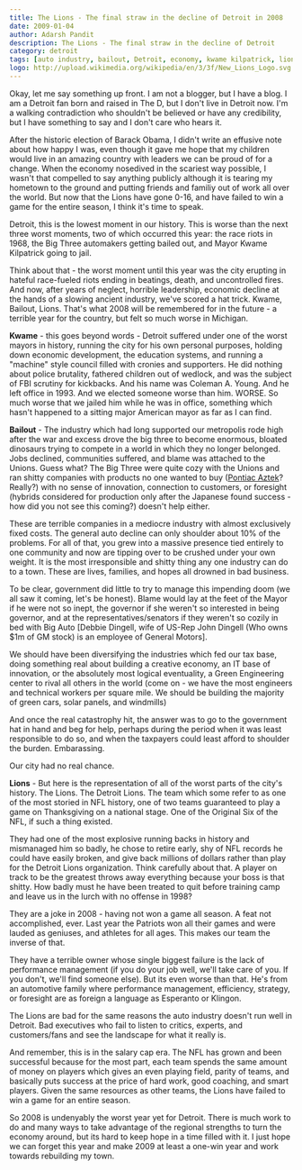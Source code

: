```yaml
---
title: The Lions - The final straw in the decline of Detroit in 2008
date: 2009-01-04
author: Adarsh Pandit
description: The Lions - The final straw in the decline of Detroit
category: detroit
tags: [auto industry, bailout, Detroit, economy, kwame kilpatrick, lions, michigan, nfl, sports]
logo: http://upload.wikimedia.org/wikipedia/en/3/3f/New_Lions_Logo.svg
---
```


Okay, let me say something up front. I am not a blogger, but I have a blog. I am a Detroit fan born and raised in The D, but I don't live in Detroit now. I'm a walking contradiction who shouldn't be believed or have any credibility, but I have something to say and I don't care who hears it.  

After the historic election of Barack Obama, I didn't write an effusive note about how happy I was, even though it gave me hope that my children would live in an amazing country with leaders we can be proud of for a change. When the economy nosedived in the scariest way possible, I wasn't that compelled to say anything publicly although it is tearing my hometown to the ground and putting friends and familiy out of work all over the world. But now that the Lions have gone 0-16, and have failed to win a game for the entire season, I think it's time to speak. 

Detroit, this is the lowest moment in our history. This is worse than the next three worst moments, two of which occurred this year: the race riots in 1968, the Big Three automakers getting bailed out, and Mayor Kwame Kilpatrick going to jail. 

Think about that - the worst moment until this year was the city erupting in hateful race-fueled riots ending in beatings, death, and uncontrolled fires. And now, after years of neglect, horrible leadership, economic decline at the hands of a slowing ancient industry, we've scored a hat trick. Kwame, Bailout, Lions. That's what 2008 will be remembered for in the future - a terrible year for the country, but felt so much worse in Michigan.

**Kwame** - this goes beyond words - Detroit suffered under one of the worst mayors in history, running the city for his own personal purposes, holding down economic development, the education systems, and running a "machine" style council filled with cronies and supporters. He did nothing about police brutality, fathered children out of wedlock, and was the subject of FBI scrutiny for kickbacks. And his name was Coleman A. Young. And he left office in 1993. And we elected someone worse than him. WORSE. So much worse that we jailed him while he was in office, something which hasn't happened to a sitting major American mayor as far as I can find. 

**Bailout** - The industry which had long supported our metropolis rode high after the war and excess drove the big three to become enormous, bloated dinosaurs trying to compete in a world in which they no longer belonged. Jobs declined, communities suffered, and blame was attached to the Unions. Guess what? The Big Three were quite cozy with the Unions and ran shitty companies with products no one wanted to buy ([Pontiac Aztek](http://www.businessweek.com/the_thread/brandnewday/Pontiac-Aztek-2002.jpg)? Really?) with no sense of innovation, connection to customers, or foresight (hybrids considered for production only after the Japanese found success - how did you not see this coming?) doesn't help either. 

These are terrible companies in a mediocre industry with almost exclusively fixed costs. The general auto decline can only shoulder about 10% of the problems. For all of that, you grew into a massive presence tied entirely to one community and now are tipping over to be crushed under your own weight. It is the most irresponsible and shitty thing any one industry can do to a town. These are lives, families, and hopes all drowned in bad business. 

To be clear, government did little to try to manage this impending doom (we all saw it coming, let's be honest). Blame would lay at the feet of the Mayor if he were not so inept, the governor if she weren't so interested in being governor, and at the representatives/senators if they weren't so cozily in bed with Big Auto [Debbie Dingell, wife of US-Rep John Dingell (Who owns $1m of GM stock) is an employee of General Motors].

We should have been diversifying the industries which fed our tax base, doing something real about building a creative economy, an IT base of innovation, or the absolutely most logical eventuality, a Green Engineering center to rival all others in the world (come on - we have the most engineers and technical workers per square mile. We should be building the majority of green cars, solar panels, and windmills)

And once the real catastrophy hit, the answer was to go to the government hat in hand and beg for help, perhaps during the period when it was least responsible to do so, and when the taxpayers could least afford to shoulder the burden. Embarassing. 

Our city had no real chance. 

**Lions** - But here is the representation of all of the worst parts of the city's history. The Lions. The Detroit Lions. The team which some refer to as one of the most storied in NFL history, one of two teams guaranteed to play a game on Thanksgiving on a national stage. One of the Original Six of the NFL, if such a thing existed. 

They had one of the most explosive running backs in history and mismanaged him so badly, he chose to retire early, shy of NFL records he could have easily broken, and give back millions of dollars rather than play for the Detroit Lions organization. Think carefully about that. A player on track to be the greatest throws away everything because your boss is that shitty. How badly must he have been treated to quit before training camp and leave us in the lurch with no offense in 1998? 

They are a joke in 2008 - having not won a game all season. A feat not accomplished, ever. Last year the Patriots won all their games and were lauded as geniuses, and athletes for all ages. This makes our team the inverse of that. 

They have a terrible owner whose single biggest failure is the lack of performance management (if you do your job well, we'll take care of you. If you don't, we'll find someone else). But its even worse than that. He's from an automotive family where performance management, efficiency, strategy, or foresight are as foreign a language as Esperanto or Klingon. 

The Lions are bad for the same reasons the auto industry doesn't run well in Detroit. Bad executives who fail to listen to critics, experts, and customers/fans and see the landscape for what it really is. 

And remember, this is in the salary cap era. The NFL has grown and been successful because for the most part, each team spends the same amount of money on players which gives an even playing field, parity of teams, and basically puts success at the price of hard work, good coaching, and smart players. Given the same resources as other teams, the Lions have failed to win a game for an entire season. 

So 2008 is undenyably the worst year yet for Detroit. There is much work to do and many ways to take advantage of the regional strengths to turn the economy around, but its hard to keep hope in a time filled with it. I just hope we can forget this year and make 2009 at least a one-win year and work towards rebuilding my town.
